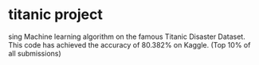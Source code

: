 # titanic project
sing Machine learning algorithm on the famous Titanic Disaster Dataset.
This code has achieved the accuracy of 80.382% on Kaggle. (Top 10% of all submissions)
